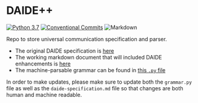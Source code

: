# DAIDE++

[![Python 3.7](https://img.shields.io/badge/Python-3.7-3776AB?logo=python&logoColor=ffdd54)](https://www.python.org/downloads/release/python-370/)
[![Conventional Commits](https://img.shields.io/badge/Conventional%20Commits-1.0.0-%23FE5196?logo=conventionalcommits&logoColor=white)](https://conventionalcommits.org)
![Markdown](https://img.shields.io/badge/markdown-%23000000.svg?logo=markdown&logoColor=white)

Repo to store universal communication specification and parser.

- The original DAIDE specification is [here](daide-syntax.pdf)
- The working markdown document that will included DAIDE enhancements is [here](daide-specification.md)
- The machine-parsable grammar can be found in [this `.py` file](./daidepp/parser/grammar.py)

In order to make updates, please make sure to update both the `grammar.py` file as well as the `daide-specification.md` file so that changes are both human and machine readable.
